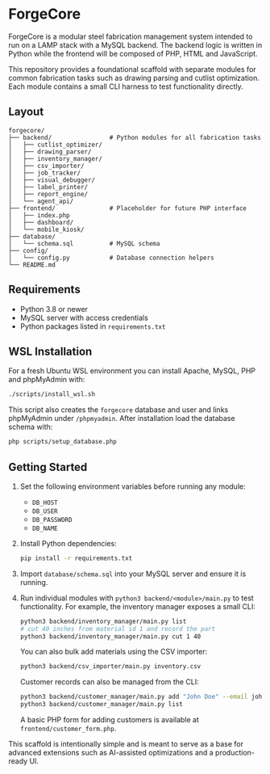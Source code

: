 # ForgeCore

ForgeCore is a modular steel fabrication management system intended to run on a LAMP stack with a MySQL backend. The backend logic is written in Python while the frontend will be composed of PHP, HTML and JavaScript.

This repository provides a foundational scaffold with separate modules for common fabrication tasks such as drawing parsing and cutlist optimization. Each module contains a small CLI harness to test functionality directly.

## Layout

```
forgecore/
├── backend/                # Python modules for all fabrication tasks
│   ├── cutlist_optimizer/
│   ├── drawing_parser/
│   ├── inventory_manager/
│   ├── csv_importer/
│   ├── job_tracker/
│   ├── visual_debugger/
│   ├── label_printer/
│   ├── report_engine/
│   └── agent_api/
├── frontend/               # Placeholder for future PHP interface
│   ├── index.php
│   ├── dashboard/
│   └── mobile_kiosk/
├── database/
│   └── schema.sql          # MySQL schema
├── config/
│   └── config.py           # Database connection helpers
└── README.md
```

## Requirements

- Python 3.8 or newer
- MySQL server with access credentials
- Python packages listed in `requirements.txt`

## WSL Installation
For a fresh Ubuntu WSL environment you can install Apache, MySQL, PHP and phpMyAdmin with:
```bash
./scripts/install_wsl.sh
```
This script also creates the `forgecore` database and user and links phpMyAdmin under `/phpmyadmin`.
After installation load the database schema with:
```bash
php scripts/setup_database.php
```


## Getting Started

1. Set the following environment variables before running any module:
   - `DB_HOST`
   - `DB_USER`
   - `DB_PASSWORD`
   - `DB_NAME`
2. Install Python dependencies:
   ```bash
   pip install -r requirements.txt
   ```
3. Import `database/schema.sql` into your MySQL server and ensure it is running.
4. Run individual modules with `python3 backend/<module>/main.py` to test functionality.
   For example, the inventory manager exposes a small CLI:
   ```bash
   python3 backend/inventory_manager/main.py list
   # cut 40 inches from material id 1 and record the part
   python3 backend/inventory_manager/main.py cut 1 40
   ```
   You can also bulk add materials using the CSV importer:
   ```bash
   python3 backend/csv_importer/main.py inventory.csv
   ```
   Customer records can also be managed from the CLI:
   ```bash
   python3 backend/customer_manager/main.py add "John Doe" --email john@example.com
   python3 backend/customer_manager/main.py list
   ```

   A basic PHP form for adding customers is available at `frontend/customer_form.php`.

This scaffold is intentionally simple and is meant to serve as a base for advanced extensions such as AI-assisted optimizations and a production-ready UI.
